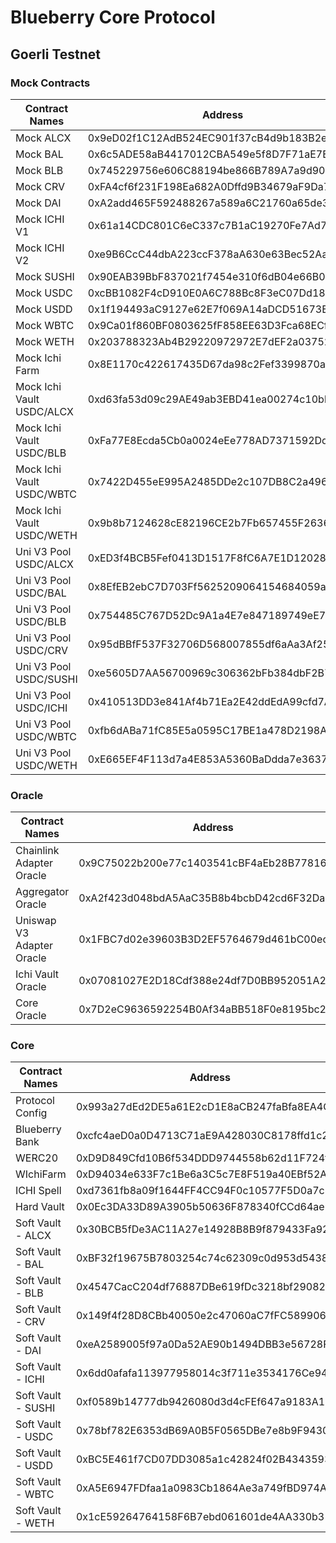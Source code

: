 # Blueberry Core Protocol

## Goerli Testnet
### Mock Contracts
| Contract Names            | Address                                    |
| ------------------------- | ------------------------------------------ |
| Mock ALCX                 | 0x9eD02f1C12AdB524EC901f37cB4d9b183B2e578d |
| Mock BAL                  | 0x6c5ADE58aB4417012CBA549e5f8D7F71aE7Ede74 |
| Mock BLB                  | 0x745229756e606C88194be866B789A7a9d90BDEc5 |
| Mock CRV                  | 0xFA4cf6f231F198Ea682A0Dffd9B34679aF9Da754 |
| Mock DAI                  | 0xA2add465F592488267a589a6C21760a65de30aF0 |
| Mock ICHI V1              | 0x61a14CDC801C6eC337c7B1aC19270Fe7Ad792fC6 |
| Mock ICHI V2              | 0xe9B6CcC44dbA223ccF378aA630e63Bec52AaC392 |
| Mock SUSHI                | 0x90EAB39BbF837021f7454e310f6dB04e66B002d8 |
| Mock USDC                 | 0xcBB1082F4cD910E0A6C788Bc8F3eC07Dd1890670 |
| Mock USDD                 | 0x1f194493aC9127e62E7f069A14aDCD51673Ea2D8 |
| Mock WBTC                 | 0x9Ca01f860BF0803625fF858EE63D3Fca68ECf43e |
| Mock WETH                 | 0x203788323Ab4B29220972972E7dEF2a037523A49 |
| Mock Ichi Farm            | 0x8E1170c422617435D67da98c2Fef3399870aB621 |
| Mock Ichi Vault USDC/ALCX | 0xd63fa53d09c29AE49ab3EBD41ea00274c10bb119 |
| Mock Ichi Vault USDC/BLB  | 0xFa77E8Ecda5Cb0a0024eEe778AD7371592Dd8838 |
| Mock Ichi Vault USDC/WBTC | 0x7422D455eE995A2485DDe2c107DB8C2a496FffFF |
| Mock Ichi Vault USDC/WETH | 0x9b8b7124628cE82196CE2b7Fb657455F26363e50 |
| Uni V3 Pool USDC/ALCX     | 0xED3f4BCB5Fef0413D1517F8fC6A7E1D12028965A |
| Uni V3 Pool USDC/BAL      | 0x8EfEB2ebC7D703Ff5625209064154684059a92be |
| Uni V3 Pool USDC/BLB      | 0x754485C767D52Dc9A1a4E7e847189749eE74fCe0 |
| Uni V3 Pool USDC/CRV      | 0x95dBBfF537F32706D568007855df6aAa3Af25fA2 |
| Uni V3 Pool USDC/SUSHI    | 0xe5605D7AA56700969c306362bFb384dbF2B7B491 |
| Uni V3 Pool USDC/ICHI     | 0x410513DD3e841Af4b71Ea2E42ddEdA99cfd7AC3a |
| Uni V3 Pool USDC/WBTC     | 0xfb6dABa71fC85E5a0595C17BE1a478D2198A0B48 |
| Uni V3 Pool USDC/WETH     | 0xE665EF4F113d7a4E853A5360BaDdda7e3637894a |

### Oracle
| Contract Names            | Address                                    |
| ------------------------- | ------------------------------------------ |
| Chainlink Adapter Oracle  | 0x9C75022b200e77c1403541cBF4aEb28B7781656F |
| Aggregator Oracle         | 0xA2f423d048bdA5AaC35B8b4bcbD42cd6F32Da461 |
| Uniswap V3 Adapter Oracle | 0x1FBC7d02e39603B3D2EF5764679d461bC00ecA6E |
| Ichi Vault Oracle         | 0x07081027E2D18Cdf388e24df7D0BB952051A2CD4 |
| Core Oracle               | 0x7D2eC9636592254B0Af34aBB518F0e8195bc2708 |

### Core
| Contract Names     | Address                                    |
| ------------------ | ------------------------------------------ |
| Protocol Config    | 0x993a27dEd2DE5a61E2cD1E8aCB247faBfa8EA4C2 |
| Blueberry Bank     | 0xcfc4aeD0a0D4713C71aE9A428030C8178ffd1c24 |
| WERC20             | 0xD9D849Cfd10B6f534DDD9744558b62d11F724f84 |
| WIchiFarm          | 0xD94034e633F7c1Be6a3C5c7E8F519a40EBf52A5C |
| ICHI Spell         | 0xd7361fb8a09f1644FF4CC94F0c10577F5D0a7c88 |
| Hard Vault         | 0x0Ec3DA33D89A3905b50636F878340fCCd64ae936 |
| Soft Vault - ALCX  | 0x30BCB5fDe3AC11A27e14928B8B9f879433Fa92C7 |
| Soft Vault - BAL   | 0xBF32f19675B7803254c74c62309c0d953d54384E |
| Soft Vault - BLB   | 0x4547CacC204df76887DBe619fDc3218bf29082F6 |
| Soft Vault - CRV   | 0x149f4f28D8CBb40050e2c47060aC7fFC58990610 |
| Soft Vault - DAI   | 0xeA2589005f97a0Da52AE90b1494DBB3e56728F14 |
| Soft Vault - ICHI  | 0x6dd0afafa113977958014c3f711e3534176Ce94D |
| Soft Vault - SUSHI | 0xf0589b14777db9426080d3d4cFEf647a9183A196 |
| Soft Vault - USDC  | 0x78bf782E6353dB69A0B5F0565DBe7e8b9F94306E |
| Soft Vault - USDD  | 0xBC5E461f7CD07DD3085a1c42824f02B43435934f |
| Soft Vault - WBTC  | 0xA5E6947FDfaa1a0983Cb1864Ae3a749fBD974A03 |
| Soft Vault - WETH  | 0x1cE59264764158F6B7ebd061601de4AA330b3152 |
